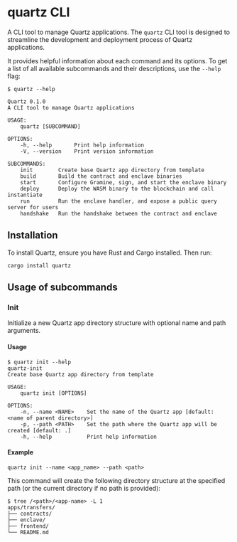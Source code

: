 # quartz CLI

A CLI tool to manage Quartz applications. The `quartz` CLI tool is designed to streamline the development and deployment
process of Quartz applications.

It provides helpful information about each command and its options. To get a list of all available subcommands and their
descriptions, use the `--help` flag:

```shell
$ quartz --help

Quartz 0.1.0
A CLI tool to manage Quartz applications

USAGE:
    quartz [SUBCOMMAND]

OPTIONS:
    -h, --help       Print help information
    -V, --version    Print version information

SUBCOMMANDS:
    init        Create base Quartz app directory from template
    build       Build the contract and enclave binaries
    start       Configure Gramine, sign, and start the enclave binary
    deploy      Deploy the WASM binary to the blockchain and call instantiate
    run         Run the enclave handler, and expose a public query server for users
    handshake   Run the handshake between the contract and enclave
```

## Installation

To install Quartz, ensure you have Rust and Cargo installed. Then run:

```shell
cargo install quartz
```

## Usage of subcommands

### Init

Initialize a new Quartz app directory structure with optional name and path arguments.

#### Usage

```shell
$ quartz init --help
quartz-init 
Create base Quartz app directory from template

USAGE:
    quartz init [OPTIONS]

OPTIONS:
    -n, --name <NAME>    Set the name of the Quartz app [default: <name of parent directory>]
    -p, --path <PATH>    Set the path where the Quartz app will be created [default: .]
    -h, --help           Print help information
```

#### Example

```shell
quartz init --name <app_name> --path <path>
```

This command will create the following directory structure at the specified path (or the current directory if no path is
provided):

```shell
$ tree /<path>/<app-name> -L 1
apps/transfers/
├── contracts/
├── enclave/
├── frontend/
└── README.md
```
